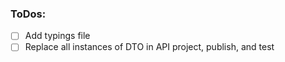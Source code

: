 ### ToDos:
- [ ] Add typings file
- [ ] Replace all instances of DTO in API project, publish, and test